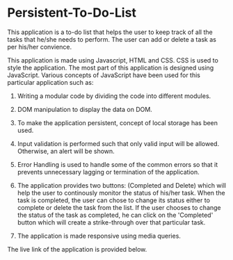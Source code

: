 # Persistent-To-Do-List
This application is a to-do list that helps the user to keep track of all the tasks that he/she needs to perform. The user can add or delete a task as per his/her convience.

This application is made using Javascript, HTML and CSS. CSS is used to style the application. The most part of this application is designed using JavaScript. Various concepts of JavaScript have been used for this particular application such as: 

1. Writing a modular code by dividing the code into different modules.

2. DOM manipulation to display the data on DOM.

3. To make the application persistent, concept of local storage has been used.

4. Input validation is performed such that only valid input will be allowed. Otherwise, an alert will be shown.

5. Error Handling is used to handle some of the common errors so that it prevents unnecessary lagging or termination of the application.

6. The application provides two buttons: (Completed and Delete) which will help the user to continously monitor the status of his/her task. When the task is completed, the user can chose to change its status either to complete or delete the task from the list. If the user chooses to change the status of the task as completed, he can click on the 'Completed' button which will create a strike-through over that particular task.

7. The application is made responsive using media queries.

The live link of the application is provided below.


